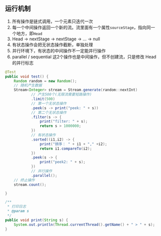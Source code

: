 ## 运行机制

1. 所有操作是链式调用，一个元素只迭代一次
2. 每一个中间操作返回一个新的流。流里面有一个属性`sourceStage`，指向同一个地方，即`Head`
3. Head -> nextStage -> nextStage -> ... -> null
4. 有状态操作会把无状态操作截断，单独处理
5. 并行环境下，有状态的中间操作不一定能并行操作
6. parallel / sequential 这2个操作也是中间操作，但不创建流，只是修改 Head 的并行标志

```java
@Test
public void test() {
    Random random = new Random();
    // 随机产生数据
    Stream<Integer> stream = Stream.generate(random::nextInt)
            // 产生500个(无限流需要短路操作)
            .limit(500)
            // 第一个无状态操作
            .peek(s -> print("peek: " + s))
            // 第二个无状态操作
            .filter(s -> {
                print("filter: " + s);
                return s > 1000000;
            })
            // 有状态操作
            .sorted((i1,i2) -> {
                print("排序： " + i1 + "," +i2);
                return i1.compareTo(i2);
            })
            .peek(s -> {
                print("peek2: " + s);
            })
            // 并行操作
            .parallel();
    // 终止操作
    stream.count();

}

/**
 * 打印日志
 * @param s
 */
public void print(String s) {
    System.out.println(Thread.currentThread().getName() + " > " + s);
}
```